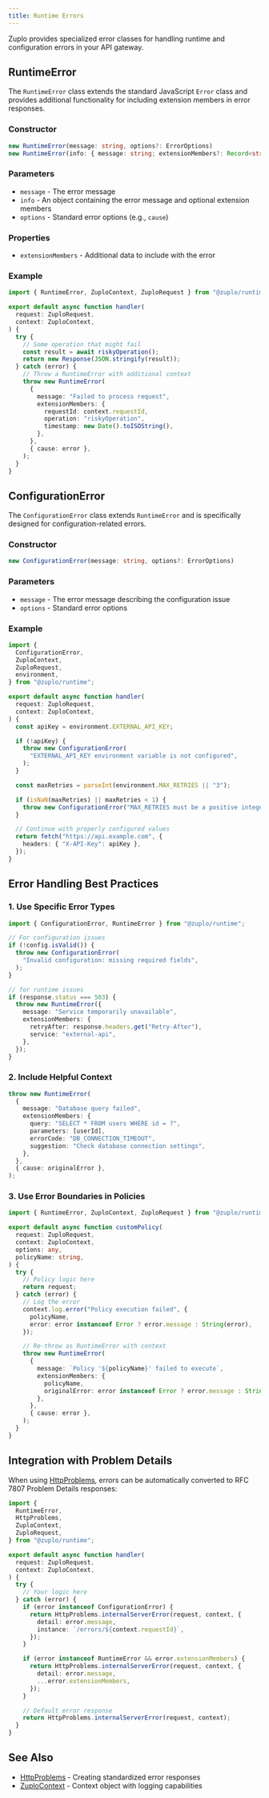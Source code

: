 ```yaml
---
title: Runtime Errors
---
```


Zuplo provides specialized error classes for handling runtime and configuration
errors in your API gateway.

## RuntimeError

The `RuntimeError` class extends the standard JavaScript `Error` class and
provides additional functionality for including extension members in error
responses.

### Constructor

```ts
new RuntimeError(message: string, options?: ErrorOptions)
new RuntimeError(info: { message: string; extensionMembers?: Record<string, unknown> }, options?: ErrorOptions)
```

### Parameters

- `message` - The error message
- `info` - An object containing the error message and optional extension members
- `options` - Standard error options (e.g., `cause`)

### Properties

- `extensionMembers` - Additional data to include with the error

### Example

```ts
import { RuntimeError, ZuploContext, ZuploRequest } from "@zuplo/runtime";

export default async function handler(
  request: ZuploRequest,
  context: ZuploContext,
) {
  try {
    // Some operation that might fail
    const result = await riskyOperation();
    return new Response(JSON.stringify(result));
  } catch (error) {
    // Throw a RuntimeError with additional context
    throw new RuntimeError(
      {
        message: "Failed to process request",
        extensionMembers: {
          requestId: context.requestId,
          operation: "riskyOperation",
          timestamp: new Date().toISOString(),
        },
      },
      { cause: error },
    );
  }
}
```

## ConfigurationError

The `ConfigurationError` class extends `RuntimeError` and is specifically
designed for configuration-related errors.

### Constructor

```ts
new ConfigurationError(message: string, options?: ErrorOptions)
```

### Parameters

- `message` - The error message describing the configuration issue
- `options` - Standard error options

### Example

```ts
import {
  ConfigurationError,
  ZuploContext,
  ZuploRequest,
  environment,
} from "@zuplo/runtime";

export default async function handler(
  request: ZuploRequest,
  context: ZuploContext,
) {
  const apiKey = environment.EXTERNAL_API_KEY;

  if (!apiKey) {
    throw new ConfigurationError(
      "EXTERNAL_API_KEY environment variable is not configured",
    );
  }

  const maxRetries = parseInt(environment.MAX_RETRIES || "3");

  if (isNaN(maxRetries) || maxRetries < 1) {
    throw new ConfigurationError("MAX_RETRIES must be a positive integer");
  }

  // Continue with properly configured values
  return fetch("https://api.example.com", {
    headers: { "X-API-Key": apiKey },
  });
}
```

## Error Handling Best Practices

### 1. Use Specific Error Types

```ts
import { ConfigurationError, RuntimeError } from "@zuplo/runtime";

// For configuration issues
if (!config.isValid()) {
  throw new ConfigurationError(
    "Invalid configuration: missing required fields",
  );
}

// for runtime issues
if (response.status === 503) {
  throw new RuntimeError({
    message: "Service temporarily unavailable",
    extensionMembers: {
      retryAfter: response.headers.get("Retry-After"),
      service: "external-api",
    },
  });
}
```

### 2. Include Helpful Context

```ts
throw new RuntimeError(
  {
    message: "Database query failed",
    extensionMembers: {
      query: "SELECT * FROM users WHERE id = ?",
      parameters: [userId],
      errorCode: "DB_CONNECTION_TIMEOUT",
      suggestion: "Check database connection settings",
    },
  },
  { cause: originalError },
);
```

### 3. Use Error Boundaries in Policies

```ts
import { RuntimeError, ZuploContext, ZuploRequest } from "@zuplo/runtime";

export default async function customPolicy(
  request: ZuploRequest,
  context: ZuploContext,
  options: any,
  policyName: string,
) {
  try {
    // Policy logic here
    return request;
  } catch (error) {
    // Log the error
    context.log.error("Policy execution failed", {
      policyName,
      error: error instanceof Error ? error.message : String(error),
    });

    // Re-throw as RuntimeError with context
    throw new RuntimeError(
      {
        message: `Policy '${policyName}' failed to execute`,
        extensionMembers: {
          policyName,
          originalError: error instanceof Error ? error.message : String(error),
        },
      },
      { cause: error },
    );
  }
}
```

## Integration with Problem Details

When using [HttpProblems](./http-problems.md), errors can be automatically
converted to RFC 7807 Problem Details responses:

```ts
import {
  RuntimeError,
  HttpProblems,
  ZuploContext,
  ZuploRequest,
} from "@zuplo/runtime";

export default async function handler(
  request: ZuploRequest,
  context: ZuploContext,
) {
  try {
    // Your logic here
  } catch (error) {
    if (error instanceof ConfigurationError) {
      return HttpProblems.internalServerError(request, context, {
        detail: error.message,
        instance: `/errors/${context.requestId}`,
      });
    }

    if (error instanceof RuntimeError && error.extensionMembers) {
      return HttpProblems.internalServerError(request, context, {
        detail: error.message,
        ...error.extensionMembers,
      });
    }

    // Default error response
    return HttpProblems.internalServerError(request, context);
  }
}
```

## See Also

- [HttpProblems](./http-problems.md) - Creating standardized error responses
- [ZuploContext](./zuplo-context.md) - Context object with logging capabilities
